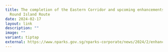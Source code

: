 ```yaml
---
title: The completion of the Eastern Corridor and upcoming enhancements to the
  Round Island Route
date: 2024-02-17
layout: link
description: ""
image: ""
variant: tiptap
external: https://www.nparks.gov.sg/nparks-corporate/news/2024/2/enhanced-recreational-experience-with-the-completion-of-the-eastern-corridor
---
```

